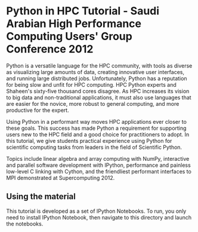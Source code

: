 Python in HPC Tutorial  - Saudi Arabian High Performance Computing Users' Group Conference 2012
=============================================

Python is a versatile language for the HPC community, with tools as diverse as
visualizing large amounts of data, creating innovative user interfaces, and
running large distributed jobs. Unfortunately, Python has a reputation for
being slow and unfit for HPC computing. HPC Python experts and Shaheen's sixty-five
thousand cores disagree. As HPC increases its vision to big data and
non-traditional applications, it must also use languages that are easier for
the novice, more robust to general computing, and more productive for the
expert.

Using Python in a performant way moves HPC applications ever closer to
these goals. This success has made Python a requirement for supporting users
new to the HPC field and a good choice for practitioners to adopt. In this
tutorial, we give students practical experience using Python for scientific
computing tasks from leaders in the field of Scientific Python. 

Topics include linear algebra and array computing with NumPy, interactive
and parallel software development with IPython, performance and painless
low-level C linking with Cython, and the friendliest performant interfaces to
MPI demonstrated at Supercomputing 2012.


Using the material
------------------

This tutorial is developed as a set of IPython Notebooks.  To run, you only need
to install IPython Notebook, then navigate to this directory and launch the notebooks.




